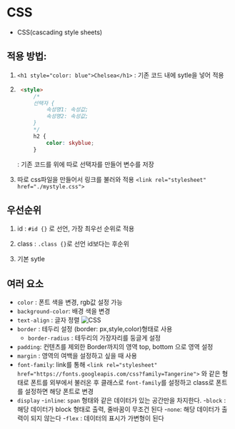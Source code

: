# CSS

- CSS(cascading style sheets) 

## 적용 방법:
1. `<h1 style="color: blue">Chelsea</h1>` : 기존 코드 내에 sytle을 넣어 적용
2. ```HTML
    <style>
        /*
        선택자 {
            속성명1: 속성값;
            속성명2: 속성값;
        }
        */
        h2 {
            color: skyblue;
        }
    ```
    : 기존 코드를 위에 따로 선택자를 만들어 변수를 저장

3. 따로 css파일을 만들어서 링크를 불러와 적용
`<link rel="stylesheet" href="./mystyle.css">`

## 우선순위

1. id
    : `#id {}` 로 선언, 가장 최우선 순위로 적용

2. class
    : `.class {}`로 선언 id보다는 후순위

3. 기본 sytle

## 여러 요소
- `color` : 폰트 색을 변경, rgb값 설정 가능
- `background-color`: 배경 색을 변경
- `text-align` : 글자 정렬 
![CSS](https://blog.hubspot.com/hs-fs/hubfs/Google%20Drive%20Integration/Update%20css%20margin%20vs%20padding-2.png?width=650&name=Update%20css%20margin%20vs%20padding-2.png)
- `border` : 테두리 설정 (border: px,style,color)형태로 사용
    - `border-radius` : 테두리의 가장자리를 둥글게 설정
- `padding`: 컨텐츠를 제외한 Border까지의 영역 top, bottom 으로 영역 설정
- `margin` : 영역의 여백을 설정하고 싶을 때 사용
- `font-family`: link를 통해 `<link rel="stylesheet" href="https://fonts.googleapis.com/css?family=Tangerine">` 와 같은 형태로 폰트를 외부에서 불러온 후 클래스로 `font-family`를 설정하고 class로 폰트를 설정하면 해당 폰트로 변경 
- `display` 
    -`inline`: `span` 형태와 같은 데이터가 있는 공간만을 차지한다. 
    -`block` : 해당 데이터가 block 형태로 출력, 줄바꿈이 무조건 된다
    -`none`: 해당 데이터가 출력이 되지 않는다
    -`flex` : 데이터의 표시가 가변형이 된다 

